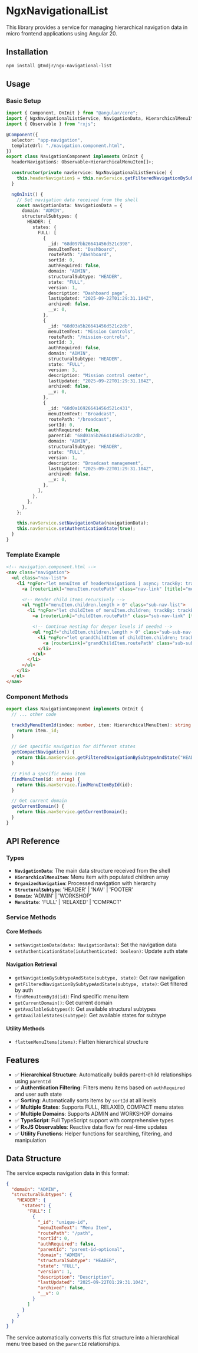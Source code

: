 # NgxNavigationalList

This library provides a service for managing hierarchical navigation data in micro frontend applications using Angular 20.

## Installation

```bash
npm install @tmdjr/ngx-navigational-list
```

## Usage

### Basic Setup

```typescript
import { Component, OnInit } from "@angular/core";
import { NgxNavigationalListService, NavigationData, HierarchicalMenuItem } from "@tmdjr/ngx-navigational-list";
import { Observable } from "rxjs";

@Component({
  selector: "app-navigation",
  templateUrl: "./navigation.component.html",
})
export class NavigationComponent implements OnInit {
  headerNavigation$: Observable<HierarchicalMenuItem[]>;

  constructor(private navService: NgxNavigationalListService) {
    this.headerNavigation$ = this.navService.getFilteredNavigationBySubtypeAndState("HEADER", "FULL");
  }

  ngOnInit() {
    // Set navigation data received from the shell
    const navigationData: NavigationData = {
      domain: "ADMIN",
      structuralSubtypes: {
        HEADER: {
          states: {
            FULL: [
              {
                _id: "68d097bb26641456d521c398",
                menuItemText: "Dashboard",
                routePath: "/dashboard",
                sortId: 0,
                authRequired: false,
                domain: "ADMIN",
                structuralSubtype: "HEADER",
                state: "FULL",
                version: 1,
                description: "Dashboard page",
                lastUpdated: "2025-09-22T01:29:31.104Z",
                archived: false,
                __v: 0,
              },
              {
                _id: "68d03a5b26641456d521c2db",
                menuItemText: "Mission Controls",
                routePath: "/mission-controls",
                sortId: 3,
                authRequired: false,
                domain: "ADMIN",
                structuralSubtype: "HEADER",
                state: "FULL",
                version: 3,
                description: "Mission control center",
                lastUpdated: "2025-09-22T01:29:31.104Z",
                archived: false,
                __v: 0,
              },
              {
                _id: "68d0a16926641456d521c431",
                menuItemText: "Broadcast",
                routePath: "/broadcast",
                sortId: 0,
                authRequired: false,
                parentId: "68d03a5b26641456d521c2db",
                domain: "ADMIN",
                structuralSubtype: "HEADER",
                state: "FULL",
                version: 1,
                description: "Broadcast management",
                lastUpdated: "2025-09-22T01:29:31.104Z",
                archived: false,
                __v: 0,
              },
            ],
          },
        },
      },
    };

    this.navService.setNavigationData(navigationData);
    this.navService.setAuthenticationState(true);
  }
}
```

### Template Example

```html
<!-- navigation.component.html -->
<nav class="navigation">
  <ul class="nav-list">
    <li *ngFor="let menuItem of headerNavigation$ | async; trackBy: trackByMenuItemId" class="nav-item" [class.has-children]="menuItem.children.length > 0">
      <a [routerLink]="menuItem.routePath" class="nav-link" [title]="menuItem.tooltipText"> {{ menuItem.menuItemText }} </a>

      <!-- Render child items recursively -->
      <ul *ngIf="menuItem.children.length > 0" class="sub-nav-list">
        <li *ngFor="let childItem of menuItem.children; trackBy: trackByMenuItemId" class="sub-nav-item">
          <a [routerLink]="childItem.routePath" class="sub-nav-link" [title]="childItem.tooltipText"> {{ childItem.menuItemText }} </a>

          <!-- Continue nesting for deeper levels if needed -->
          <ul *ngIf="childItem.children.length > 0" class="sub-sub-nav-list">
            <li *ngFor="let grandChildItem of childItem.children; trackBy: trackByMenuItemId" class="sub-sub-nav-item">
              <a [routerLink]="grandChildItem.routePath" class="sub-sub-nav-link" [title]="grandChildItem.tooltipText"> {{ grandChildItem.menuItemText }} </a>
            </li>
          </ul>
        </li>
      </ul>
    </li>
  </ul>
</nav>
```

### Component Methods

```typescript
export class NavigationComponent implements OnInit {
  // ... other code

  trackByMenuItemId(index: number, item: HierarchicalMenuItem): string {
    return item._id;
  }

  // Get specific navigation for different states
  getCompactNavigation() {
    return this.navService.getFilteredNavigationBySubtypeAndState("HEADER", "COMPACT");
  }

  // Find a specific menu item
  findMenuItem(id: string) {
    return this.navService.findMenuItemById(id);
  }

  // Get current domain
  getCurrentDomain() {
    return this.navService.getCurrentDomain();
  }
}
```

## API Reference

### Types

- **`NavigationData`**: The main data structure received from the shell
- **`HierarchicalMenuItem`**: Menu item with populated children array
- **`OrganizedNavigation`**: Processed navigation with hierarchy
- **`StructuralSubtype`**: 'HEADER' | 'NAV' | 'FOOTER'
- **`Domain`**: 'ADMIN' | 'WORKSHOP'
- **`MenuState`**: 'FULL' | 'RELAXED' | 'COMPACT'

### Service Methods

#### Core Methods

- `setNavigationData(data: NavigationData)`: Set the navigation data
- `setAuthenticationState(isAuthenticated: boolean)`: Update auth state

#### Navigation Retrieval

- `getNavigationBySubtypeAndState(subtype, state)`: Get raw navigation
- `getFilteredNavigationBySubtypeAndState(subtype, state)`: Get filtered by auth
- `findMenuItemById(id)`: Find specific menu item
- `getCurrentDomain()`: Get current domain
- `getAvailableSubtypes()`: Get available structural subtypes
- `getAvailableStates(subtype)`: Get available states for subtype

#### Utility Methods

- `flattenMenuItems(items)`: Flatten hierarchical structure

## Features

- ✅ **Hierarchical Structure**: Automatically builds parent-child relationships using `parentId`
- ✅ **Authentication Filtering**: Filters menu items based on `authRequired` and user auth state
- ✅ **Sorting**: Automatically sorts items by `sortId` at all levels
- ✅ **Multiple States**: Supports FULL, RELAXED, COMPACT menu states
- ✅ **Multiple Domains**: Supports ADMIN and WORKSHOP domains
- ✅ **TypeScript**: Full TypeScript support with comprehensive types
- ✅ **RxJS Observables**: Reactive data flow for real-time updates
- ✅ **Utility Functions**: Helper functions for searching, filtering, and manipulation

## Data Structure

The service expects navigation data in this format:

```json
{
  "domain": "ADMIN",
  "structuralSubtypes": {
    "HEADER": {
      "states": {
        "FULL": [
          {
            "_id": "unique-id",
            "menuItemText": "Menu Item",
            "routePath": "/path",
            "sortId": 0,
            "authRequired": false,
            "parentId": "parent-id-optional",
            "domain": "ADMIN",
            "structuralSubtype": "HEADER",
            "state": "FULL",
            "version": 1,
            "description": "Description",
            "lastUpdated": "2025-09-22T01:29:31.104Z",
            "archived": false,
            "__v": 0
          }
        ]
      }
    }
  }
}
```

The service automatically converts this flat structure into a hierarchical menu tree based on the `parentId` relationships.
